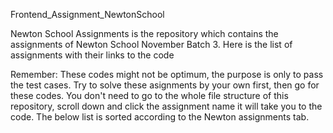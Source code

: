 Frontend_Assignment_NewtonSchool

Newton School Assignments is the repository which contains the assignments of Newton School November Batch 3. Here is the list of assignments with their links to the code

Remember:
These codes might not be optimum, the purpose is only to pass the test cases.
Try to solve these asignments by your own first, then go for these codes.
You don't need to go to the whole file structure of this repository, scroll down and click the assignment name it will take you to the code.
The below list is sorted according to the Newton assignments tab.
